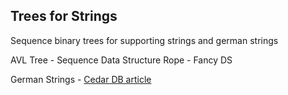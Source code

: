 ## Trees for Strings
Sequence binary trees for supporting strings and german strings

AVL Tree - Sequence Data Structure
Rope - Fancy DS

German Strings - [Cedar DB article](https://cedardb.com/blog/german_strings/)
